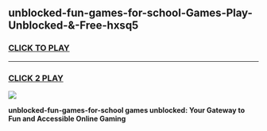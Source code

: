 
## unblocked-fun-games-for-school-Games-Play-Unblocked-&-Free-hxsq5
<h3>
<a href="https://premium76.site?title=unblocked-fun-games-for-school&ref=24A">CLICK TO PLAY</a></h3>
<hr>

<h3>
<a href="https://premium76.site?title=unblocked-fun-games-for-school&ref=24A">CLICK 2 PLAY</a>
  
</h3>

<a href="https://premium76.site?title=unblocked-fun-games-for-school&ref=24A"><img src="https://clearcache.store/games.png"></a>


**unblocked-fun-games-for-school games unblocked: Your Gateway to Fun and Accessible Online Gaming**
